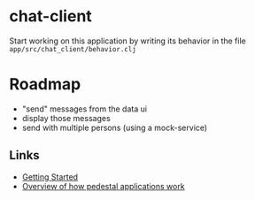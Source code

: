 # chat-client

Start working on this application by writing its behavior in the file
`app/src/chat_client/behavior.clj`

# Roadmap

* "send" messages from the data ui
* display those messages
* send with multiple persons (using a mock-service)

## Links

* [Getting Started](https://github.com/pedestal/pedestal/tree/master/app#usage)
* [Overview of how pedestal applications work](http://pedestal.io/documentation/application-overview/)
